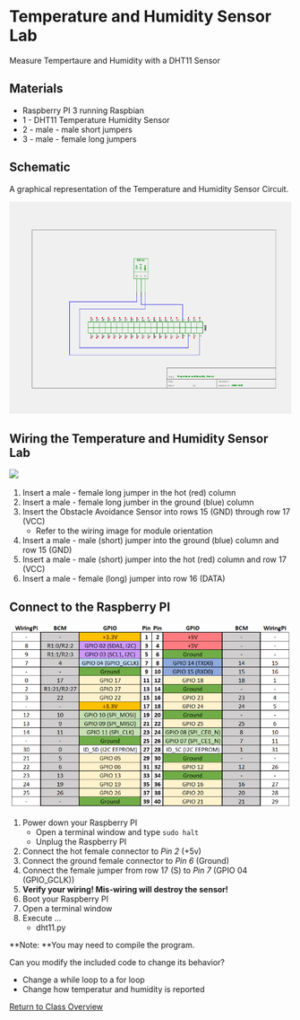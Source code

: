 # Temperature and Humidity Sensor Lab

Measure Tempertaure and Humidity with a DHT11 Sensor

## Materials
* Raspberry PI 3 running Raspbian
* 1 - DHT11 Temperature Humidity Sensor
* 2 - male - male short jumpers
* 3 - male - female long jumpers

## Schematic
A graphical representation of the Temperature and Humidity Sensor Circuit.

<img src="TH-Schematic.png" width="600">

## Wiring the Temperature and Humidity Sensor Lab

<img src="TH-Wiring.JPG" width="600" >

1. Insert a male - female long jumper in the hot (red) column
2. Insert a male - female long jumber in the ground (blue) column
3. Insert the Obstacle Avoidance Sensor into rows 15 (GND) through row 17 (VCC)
	* Refer to the wiring image for module orientation
4. Insert a male - male (short) jumper into the ground (blue) column and row 15 (GND)
5. Insert a male - male (short) jumper into the hot (red) column and row 17 (VCC)
6. Insert a male - female (long) jumper into row 16 (DATA)

## Connect to the Raspberry PI

<img src="../GPIO/RPi_Pinout.PNG" width=600>

1. Power down your Raspberry PI
	* Open a terminal window and type ```sudo halt```
	* Unplug the Raspberry PI
2. Connect the hot female connector to *Pin 2* (+5v)
3. Connect the ground female connector to *Pin 6* (Ground)
4. Connect the female jumper from row 17 (S) to *Pin 7* (GPIO 04 (GPIO_GCLK))
5. **Verify your wiring! Mis-wiring will destroy the sensor!**
6. Boot your Raspberry PI
7. Open a terminal window
8. Execute ...
	* dht11.py

**Note: **You may need to compile the program.
	
Can you modify the included code to change its behavior?
* Change a while loop to a for loop
* Change how temperatur and humidity is reported

[Return to Class Overview](../README.md)